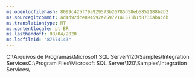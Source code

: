 ```yaml
---
ms.openlocfilehash: 8099c425f79a929573b26785d58eb5852188b2b2
ms.sourcegitcommit: ad4d92dce894592a259721a1571b1d8736abacdb
ms.translationtype: MT
ms.contentlocale: pt-BR
ms.lasthandoff: 08/04/2020
ms.locfileid: "87574143"
---
```

<span data-ttu-id="d2f47-101">C:\\Arquivos de Programas\\Microsoft SQL Server\\120\\Samples\\Integration Services</span><span class="sxs-lookup"><span data-stu-id="d2f47-101">C:\\Program Files\\Microsoft SQL Server\\120\\Samples\\Integration Services</span></span>\\
